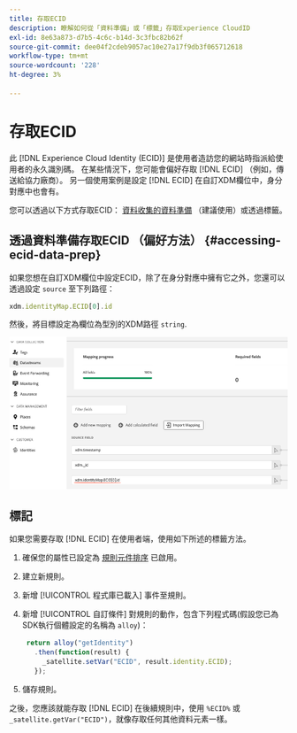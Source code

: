 ```yaml
---
title: 存取ECID
description: 瞭解如何從「資料準備」或「標籤」存取Experience CloudID
exl-id: 8e63a873-d7b5-4c6c-b14d-3c3fbc82b62f
source-git-commit: dee04f2cdeb9057ac10e27a17f9db3f065712618
workflow-type: tm+mt
source-wordcount: '228'
ht-degree: 3%

---
```



# 存取ECID

此 [!DNL Experience Cloud Identity (ECID)] 是使用者造訪您的網站時指派給使用者的永久識別碼。 在某些情況下，您可能會偏好存取 [!DNL ECID] （例如，傳送給協力廠商）。 另一個使用案例是設定 [!DNL ECID] 在自訂XDM欄位中，身分對應中也會有。

您可以透過以下方式存取ECID： [資料收集的資料準備](../datastreams/data-prep.md) （建議使用）或透過標籤。

## 透過資料準備存取ECID （偏好方法） {#accessing-ecid-data-prep}

如果您想在自訂XDM欄位中設定ECID，除了在身分對應中擁有它之外，您還可以透過設定 `source` 至下列路徑：

```js
xdm.identityMap.ECID[0].id
```

然後，將目標設定為欄位為型別的XDM路徑 `string`.

![](./assets/access-ecid-data-prep.png)

## 標記

如果您需要存取 [!DNL ECID] 在使用者端，使用如下所述的標籤方法。

1. 確保您的屬性已設定為 [規則元件排序](../../tags/ui/managing-resources/rules.md#sequencing) 已啟用。
1. 建立新規則。
1. 新增 [!UICONTROL 程式庫已載入] 事件至規則。
1. 新增 [!UICONTROL 自訂條件] 對規則的動作，包含下列程式碼(假設您已為SDK執行個體設定的名稱為 `alloy`)：

   ```js
    return alloy("getIdentity")
      .then(function(result) {
        _satellite.setVar("ECID", result.identity.ECID);
      });
   ```

1. 儲存規則。

之後，您應該就能存取 [!DNL ECID] 在後續規則中，使用 `%ECID%` 或 `_satellite.getVar("ECID")`，就像存取任何其他資料元素一樣。
